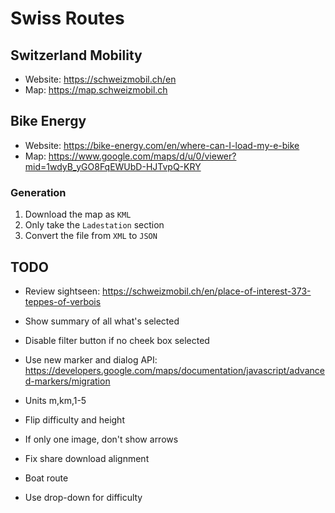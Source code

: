 # Swiss Routes

## Switzerland Mobility
* Website: https://schweizmobil.ch/en
* Map: https://map.schweizmobil.ch

## Bike Energy
* Website: https://bike-energy.com/en/where-can-I-load-my-e-bike
* Map: https://www.google.com/maps/d/u/0/viewer?mid=1wdyB_yGO8FqEWUbD-HJTvpQ-KRY

### Generation
1. Download the map as `KML`
2. Only take the `Ladestation` section
3. Convert the file from `XML` to `JSON`

## TODO
* Review sightseen: https://schweizmobil.ch/en/place-of-interest-373-teppes-of-verbois

* Show summary of all what's selected
* Disable filter button if no cheek box selected
* Use new marker and dialog API: https://developers.google.com/maps/documentation/javascript/advanced-markers/migration
* Units m,km,1-5
* Flip difficulty and height
* If only one image, don't show arrows
* Fix share download alignment
* Boat route
* Use drop-down for difficulty